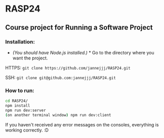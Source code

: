 # RASP24

## Course project for Running a Software Project

### Installation:
* *(You should have Node.js installed.)* *
Go to the directory where you want the project.

HTTPS:
`git clone https://github.com/jannejjj/RASP24.git`

SSH:
`git clone git@github.com:jannejjj/RASP24.git`

### How to run:

```bash
cd RASP24/
npm install
npm run dev:server
(on another terminal window) npm run dev:client
```

If you haven't received any error messages on the consoles, everything is working correctly. :D
